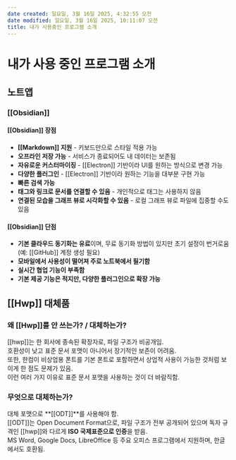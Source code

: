 ```yaml
---
date created: 일요일, 3월 16일 2025, 4:32:55 오전
date modified: 일요일, 3월 16일 2025, 10:11:07 오전
title: 내가 사용중인 프로그램 소개
---
```

# 내가 사용 중인 프로그램 소개

## 노트앱

### [[Obsidian]]

#### [[Obsidian]] 장점

- **[[Markdown]] 지원** - 키보드만으로 스타일 적용 가능
- **오프라인 저장 가능** - 서비스가 종료되어도 내 데이터는 보존됨
- **자유로운 커스터마이징** - [[Electron]] 기반이라 UI를 원하는 방식으로 변경 가능
- **다양한 플러그인** - [[Electron]] 기반이라 원하는 기능을 대부분 구현 가능
- **빠른 검색 가능**
- **태그와 링크로 문서를 연결할 수 있음** - 개인적으로 태그는 사용하지 않음
- **연결된 모습을 그래프 뷰로 시각화할 수 있음** - 로컬 그래프 뷰로 파일에 집중할 수도 있음

#### [[Obsidian]] 단점

- **기본 클라우드 동기화는 유료**이며, 무료 동기화 방법이 있지만 초기 설정이 번거로움 (예: [[GitHub]] 계정 생성 필요)
- **모바일에서 사용성이 떨어져 주로 노트북에서 필기함**
- **실시간 협업 기능이 부족함**
- **기본 제공 기능은 적지만, 다양한 플러그인으로 확장 가능**

## [[Hwp]] 대체품

### 왜 [[Hwp]]를 안 쓰는가? / 대체하는가?

[[hwp]]는 한 회사에 종속된 확장자로, 파일 구조가 비공개임.  
호환성이 낮고 표준 문서 포맷이 아니어서 장기적인 보존이 어려움.  
또한, 한컴이 비상업용 폰트를 기본 폰트로 포함하면서 상업적 사용이 가능한 것처럼 보이게 한 점도 문제가 있음.  
이런 여러 가지 이유로 표준 문서 포맷을 사용하는 것이 더 바람직함.

### 무엇으로 대체하는가?

대체 포맷으로 **[[ODT]]**를 사용해야 함.  
[[ODT]]는 Open Document Format으로, 파일 구조가 전부 공개되어 있으며 독자 규격인 [[hwp]]와 다르게 **ISO 국제표준으로 인증**을 받음.  
MS Word, Google Docs, LibreOffice 등 주요 오피스 프로그램에서 지원하며, 한글에서도 호환됨.